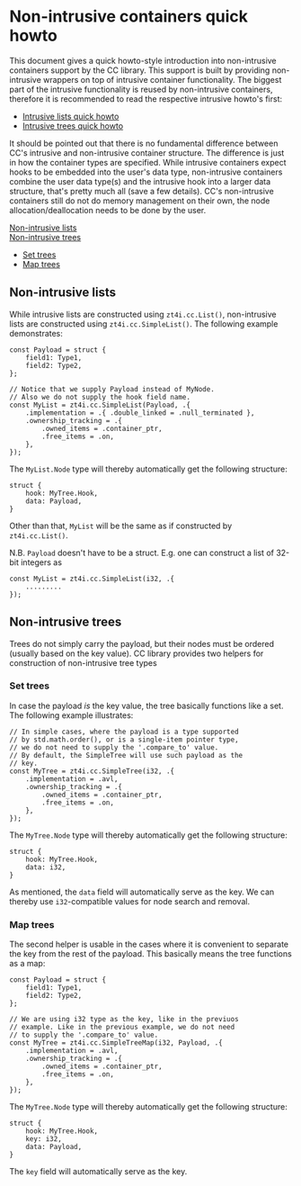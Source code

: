 # Non-intrusive containers quick howto

This document gives a quick howto-style introduction into non-intrusive containers support by the CC library. This support is built by providing non-intrusive wrappers on top of intrusive container functionality. The biggest part of the intrusive functionality is reused by non-intrusive containers, therefore it is recommended to read the respective intrusive howto's first:
- [Intrusive lists quick howto](intrusive-lists.md)
- [Intrusive trees quick howto](intrusive-trees.md)

It should be pointed out that there is no fundamental difference between CC's intrusive and non-intrusive container structure. The difference is just in how the container types are specified. While intrusive containers expect hooks to be embedded into the user's data type, non-intrusive containers combine the user data type(s) and the intrusive hook into a larger data structure, that's pretty much all (save a few details). CC's non-intrusive containers still do not do memory management on their own, the node allocation/deallocation needs to be done by the user.

[Non-intrusive lists](#non-intrusive-lists)  
[Non-intrusive trees](#non-intrusive-trees)
- [Set trees](#set-trees)
- [Map trees](#map-trees)

## Non-intrusive lists

While intrusive lists are constructed using `zt4i.cc.List()`, non-intrusive lists are constructed using `zt4i.cc.SimpleList()`. The following example demonstrates:
```
const Payload = struct {
    field1: Type1,
    field2: Type2,
};

// Notice that we supply Payload instead of MyNode.
// Also we do not supply the hook field name.
const MyList = zt4i.cc.SimpleList(Payload, .{
    .implementation = .{ .double_linked = .null_terminated },
    .ownership_tracking = .{
        .owned_items = .container_ptr,
        .free_items = .on,
    },
});
```
The `MyList.Node` type will thereby automatically get the following structure:
```
struct {
    hook: MyTree.Hook,
    data: Payload,
}
```
Other than that, `MyList` will be the same as if constructed by `zt4i.cc.List()`.

N.B. `Payload` doesn't have to be a struct. E.g. one can construct a list of 32-bit integers as
```
const MyList = zt4i.cc.SimpleList(i32, .{
    .........
});
```

## Non-intrusive trees

Trees do not simply carry the payload, but their nodes must be ordered (usually based on the key value). CC library provides two helpers for construction of non-intrusive tree types

### Set trees

In case the payload _is_ the key value, the tree basically functions like a set. The following example illustrates:
```
// In simple cases, where the payload is a type supported
// by std.math.order(), or is a single-item pointer type,
// we do not need to supply the '.compare_to' value.
// By default, the SimpleTree will use such payload as the
// key.
const MyTree = zt4i.cc.SimpleTree(i32, .{
    .implementation = .avl,
    .ownership_tracking = .{
        .owned_items = .container_ptr,
        .free_items = .on,
    },
});
```
The `MyTree.Node` type will thereby automatically get the following structure:
```
struct {
    hook: MyTree.Hook,
    data: i32,
}
```
As mentioned, the `data` field will automatically serve as the key. We can thereby use `i32`-compatible values for node search and removal.

### Map trees

The second helper is usable in the cases where it is convenient to separate the key from the rest of the payload. This basically means the tree functions as a map:
```
const Payload = struct {
    field1: Type1,
    field2: Type2,
};

// We are using i32 type as the key, like in the previuos
// example. Like in the previous example, we do not need
// to supply the '.compare_to' value.
const MyTree = zt4i.cc.SimpleTreeMap(i32, Payload, .{
    .implementation = .avl,
    .ownership_tracking = .{
        .owned_items = .container_ptr,
        .free_items = .on,
    },
});
```
The `MyTree.Node` type will thereby automatically get the following structure:
```
struct {
    hook: MyTree.Hook,
    key: i32,
    data: Payload,
}
```
The `key` field will automatically serve as the key.
